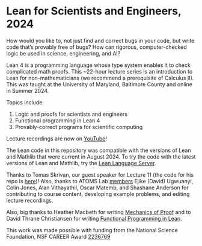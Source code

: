 # Lean for Scientists and Engineers, 2024

How would you like to, not just find and correct bugs in your code, but write code that’s provably free of bugs? How can rigorous, computer-checked logic be used in science, engineering, and AI? 

Lean 4 is a programming language whose type system enables it to check complicated math proofs. This ~22-hour lecture series is an introduction to Lean for non-mathematicians (we recommend a prerequisite of Calculus II). This was taught at the University of Maryland, Baltimore County and online in Summer 2024.

Topics include:
1. Logic and proofs for scientists and engineers
2. Functional programming in Lean 4
3. Provably-correct programs for scientific computing

Lecture recordings are now on [YouTube](https://www.youtube.com/playlist?list=PLX21uJ4UfpF43NExUcPcAEgnzV58x_26l)!

The Lean code in this repository was compatible with the versions of Lean and Mathlib that were current in August 2024. To try the code with the latest versions of Lean and Mathlib, try the [Lean Language Server](https://live.lean-lang.org).

Thanks to Tomas Skrivan, our guest speaker for Lecture 11 (the code for his repo is [here](https://github.com/lecopivo/SciLeanDemo))! Also, thanks to ATOMS Lab [members](https://atomslab.github.io/members/) Ejike (David) Ugwuanyi, Colin Jones, Alan Vithayathil, Oscar Matemb, and Shashane Anderson for contributing to course content, developing example problems, and editing lecture recordings.

Also, big thanks to Heather Macbeth for writing [Mechanics of Proof](https://hrmacbeth.github.io/math2001/) and to David Thrane Christiansen for writing [Functional Programming in Lean](https://lean-lang.org/functional_programming_in_lean/).

 This work was made possible with funding from the National Science Foundation, NSF CAREER Award [2236769](https://www.nsf.gov/awardsearch/showAward?AWD_ID=2236769)

